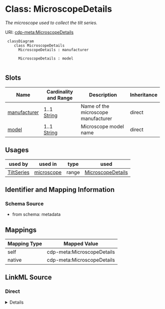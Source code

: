 # Class: MicroscopeDetails


_The microscope used to collect the tilt series._





URI: [cdp-meta:MicroscopeDetails](metadataMicroscopeDetails)




```mermaid
 classDiagram
    class MicroscopeDetails
      MicroscopeDetails : manufacturer

      MicroscopeDetails : model


```




<!-- no inheritance hierarchy -->


## Slots

| Name | Cardinality and Range | Description | Inheritance |
| ---  | --- | --- | --- |
| [manufacturer](manufacturer.md) | 1..1 <br/> [String](String.md) | Name of the microscope manufacturer | direct |
| [model](model.md) | 1..1 <br/> [String](String.md) | Microscope model name | direct |





## Usages

| used by | used in | type | used |
| ---  | --- | --- | --- |
| [TiltSeries](TiltSeries.md) | [microscope](microscope.md) | range | [MicroscopeDetails](MicroscopeDetails.md) |






## Identifier and Mapping Information







### Schema Source


* from schema: metadata





## Mappings

| Mapping Type | Mapped Value |
| ---  | ---  |
| self | cdp-meta:MicroscopeDetails |
| native | cdp-meta:MicroscopeDetails |





## LinkML Source

<!-- TODO: investigate https://stackoverflow.com/questions/37606292/how-to-create-tabbed-code-blocks-in-mkdocs-or-sphinx -->

### Direct

<details>
```yaml
name: MicroscopeDetails
description: The microscope used to collect the tilt series.
from_schema: metadata
attributes:
  manufacturer:
    name: manufacturer
    description: Name of the microscope manufacturer
    from_schema: metadata
    exact_mappings:
    - cdp-common:tiltseries_microscope_manufacturer
    alias: manufacturer
    owner: MicroscopeDetails
    domain_of:
    - CameraDetails
    - MicroscopeDetails
    range: string
    required: true
    inlined: true
    inlined_as_list: true
  model:
    name: model
    description: Microscope model name
    from_schema: metadata
    exact_mappings:
    - cdp-common:tiltseries_microscope_model
    alias: model
    owner: MicroscopeDetails
    domain_of:
    - CameraDetails
    - MicroscopeDetails
    range: string
    required: true
    inlined: true
    inlined_as_list: true

```
</details>

### Induced

<details>
```yaml
name: MicroscopeDetails
description: The microscope used to collect the tilt series.
from_schema: metadata
attributes:
  manufacturer:
    name: manufacturer
    description: Name of the microscope manufacturer
    from_schema: metadata
    exact_mappings:
    - cdp-common:tiltseries_microscope_manufacturer
    alias: manufacturer
    owner: MicroscopeDetails
    domain_of:
    - CameraDetails
    - MicroscopeDetails
    range: string
    required: true
    inlined: true
    inlined_as_list: true
  model:
    name: model
    description: Microscope model name
    from_schema: metadata
    exact_mappings:
    - cdp-common:tiltseries_microscope_model
    alias: model
    owner: MicroscopeDetails
    domain_of:
    - CameraDetails
    - MicroscopeDetails
    range: string
    required: true
    inlined: true
    inlined_as_list: true

```
</details>
